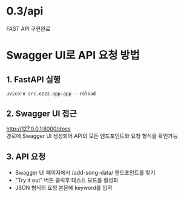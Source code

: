 # 0.3/api
FAST API 구현완료

# Swagger UI로 API 요청 방법
## 1. FastAPI 실행 
```
uvicorn src.ez2z.app:app --reload
```

## 2. Swagger UI 접근
http://127.0.0.1:8000/docs   
경로에 Swagger UI 생성되어 API의 모든 엔드포인트와 요청 형식을 확인가능

## 3. API 요청
- Swagger UI 페이지에서 /add-song-data/ 엔드포인트를 찾기
- "Try it out" 버튼 클릭후 테스트 모드를 활성화
- JSON 형식의 요청 본문에 keyword를 입력
